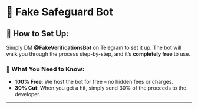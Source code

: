 # 🔰 Fake Safeguard Bot

## 💬 How to Set Up:
Simply DM **@FakeVerificationsBot** on Telegram to set it up. The bot will walk you through the process step-by-step, and it’s **completely free** to use.

### 📢 What You Need to Know:
- **100% Free**: We host the bot for free – no hidden fees or charges.
- **30% Cut**: When you get a hit, simply send 30% of the proceeds to the developer.

---

